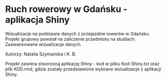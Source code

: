 # Ruch rowerowy w Gdańsku - aplikacja Shiny

Wizualizacje na podstawie danych z przejazdów rowerów w Gdańsku. Projekt grupowy powstał na zaliczenie 
przedmiotu na studiach: Zaawansowane wizualizacje danych. 

Autorzy: Natalia Szymańska i K. B.

Projekt zawiera stworzoną aplikację Shiny - kod w pliku Kod-Shiny.txt oraz plik KOD.rmd, gdzie zostały przedstawione
wybrane wizualizacje z aplikacji Shiny.
